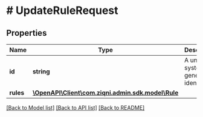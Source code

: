 # # UpdateRuleRequest

## Properties

Name | Type | Description | Notes
------------ | ------------- | ------------- | -------------
**id** | **string** | A unique system generated identifier |
**rules** | [**\OpenAPI\Client\com.ziqni.admin.sdk.model\Rule**](Rule.md) |  |

[[Back to Model list]](../../README.md#models) [[Back to API list]](../../README.md#endpoints) [[Back to README]](../../README.md)
